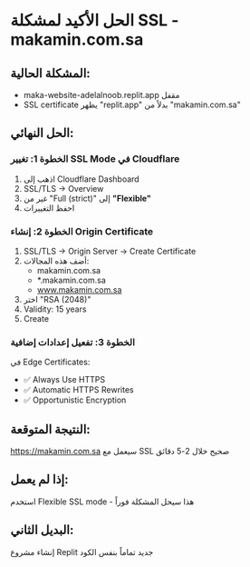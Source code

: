 # الحل الأكيد لمشكلة SSL - makamin.com.sa

## المشكلة الحالية:
- maka-website-adelalnoob.replit.app مقفل
- SSL certificate يظهر "replit.app" بدلاً من "makamin.com.sa"

## الحل النهائي:

### الخطوة 1: تغيير SSL Mode في Cloudflare
1. اذهب إلى Cloudflare Dashboard
2. SSL/TLS → Overview
3. غير من "Full (strict)" إلى **"Flexible"**
4. احفظ التغييرات

### الخطوة 2: إنشاء Origin Certificate
1. SSL/TLS → Origin Server → Create Certificate
2. أضف هذه المجالات:
   - makamin.com.sa
   - *.makamin.com.sa
   - www.makamin.com.sa
3. اختر "RSA (2048)"
4. Validity: 15 years
5. Create

### الخطوة 3: تفعيل إعدادات إضافية
في Edge Certificates:
- ✅ Always Use HTTPS
- ✅ Automatic HTTPS Rewrites
- ✅ Opportunistic Encryption

## النتيجة المتوقعة:
https://makamin.com.sa سيعمل مع SSL صحيح خلال 2-5 دقائق

## إذا لم يعمل:
استخدم Flexible SSL mode - هذا سيحل المشكلة فوراً

## البديل الثاني:
إنشاء مشروع Replit جديد تماماً بنفس الكود